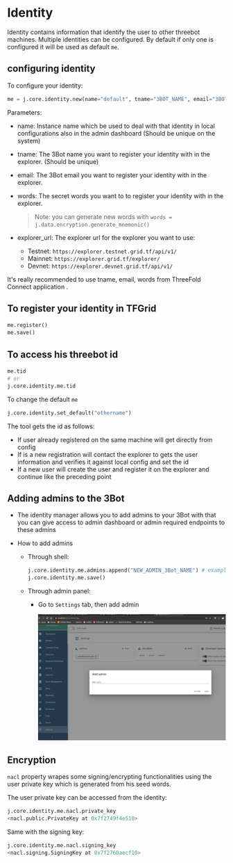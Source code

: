 # Identity

Identity contains information that identify the user to other threebot machines.
Multiple identities can be configured. By default if only one is configured it will be used as default `me`.

## configuring identity

To configure your identity:

```python
me = j.core.identity.new(name="default", tname="3BOT_NAME", email="3BOT_EMAIL", words="3BOT_WORDS", explorer_url="EXPLORER_URL")
```

Parameters:

- name: Instance name which be used to deal with that identity in local configurations also in the admin dashboard (Should be unique on the system)
- tname: The 3Bot name you want to register your identity with in the explorer. (Should be unique)
- email: The 3Bot email you want to register your identity with in the explorer.
- words: The secret words you want to to register your identity with in the explorer.

  > Note: you can generate new words with `words = j.data.encryption.generate_mnemonic()`

- explorer_url: The explorer url for the explorer you want to use:
  - Testnet: `https://explorer.testnet.grid.tf/api/v1/`
  - Mainnet: `https://explorer.grid.tf/explorer/`
  - Devnet: `https://explorer.devnet.grid.tf/api/v1/`

It's really recommended to use tname, email, words from ThreeFold Connect application .

## To register your identity in TFGrid

```python
me.register()
me.save()
```

## To access his threebot id

```python
me.tid
# or
j.core.identity.me.tid
```

To change the default `me`

```python
j.core.identity.set_default("othername")
```

The tool gets the id as follows:

- If user already registered on the same machine will get directly from config
- If is a new registration will contact the explorer to gets the user information and verifies it against local config and set the id
- If a new user will create the user and register it on the explorer and continue like the preceding point

## Adding admins to the 3Bot

- The identity manager allows you to add admins to your 3Bot with that you can give access to admin dashboard or admin required endpoints to these admins

- How to add admins

  - Through shell:

    ```python
    j.core.identity.me.admins.append("NEW_ADMIN_3Bot_NAME") # example: hamada.3bot
    j.core.identity.me.save()
    ```

  - Through admin panel:
    - Go to `Settings` tab, then add admin

      ![admins](images/admins.png)

## Encryption

`nacl` property wrapes some signing/encrypting functionalities using the user private key which is generated from his seed words.

The user private key can be accessed from the identity:

```python
j.core.identity.me.nacl.private_key
<nacl.public.PrivateKey at 0x7f2749f4e510>
```

Same with the signing key:

```python
j.core.identity.me.nacl.signing_key
<nacl.signing.SigningKey at 0x7f2760aecf10>
```

